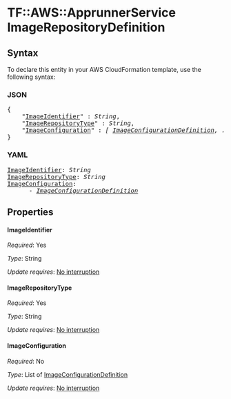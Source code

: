 # TF::AWS::ApprunnerService ImageRepositoryDefinition

## Syntax

To declare this entity in your AWS CloudFormation template, use the following syntax:

### JSON

<pre>
{
    "<a href="#imageidentifier" title="ImageIdentifier">ImageIdentifier</a>" : <i>String</i>,
    "<a href="#imagerepositorytype" title="ImageRepositoryType">ImageRepositoryType</a>" : <i>String</i>,
    "<a href="#imageconfiguration" title="ImageConfiguration">ImageConfiguration</a>" : <i>[ <a href="imageconfigurationdefinition.md">ImageConfigurationDefinition</a>, ... ]</i>
}
</pre>

### YAML

<pre>
<a href="#imageidentifier" title="ImageIdentifier">ImageIdentifier</a>: <i>String</i>
<a href="#imagerepositorytype" title="ImageRepositoryType">ImageRepositoryType</a>: <i>String</i>
<a href="#imageconfiguration" title="ImageConfiguration">ImageConfiguration</a>: <i>
      - <a href="imageconfigurationdefinition.md">ImageConfigurationDefinition</a></i>
</pre>

## Properties

#### ImageIdentifier

_Required_: Yes

_Type_: String

_Update requires_: [No interruption](https://docs.aws.amazon.com/AWSCloudFormation/latest/UserGuide/using-cfn-updating-stacks-update-behaviors.html#update-no-interrupt)

#### ImageRepositoryType

_Required_: Yes

_Type_: String

_Update requires_: [No interruption](https://docs.aws.amazon.com/AWSCloudFormation/latest/UserGuide/using-cfn-updating-stacks-update-behaviors.html#update-no-interrupt)

#### ImageConfiguration

_Required_: No

_Type_: List of <a href="imageconfigurationdefinition.md">ImageConfigurationDefinition</a>

_Update requires_: [No interruption](https://docs.aws.amazon.com/AWSCloudFormation/latest/UserGuide/using-cfn-updating-stacks-update-behaviors.html#update-no-interrupt)

